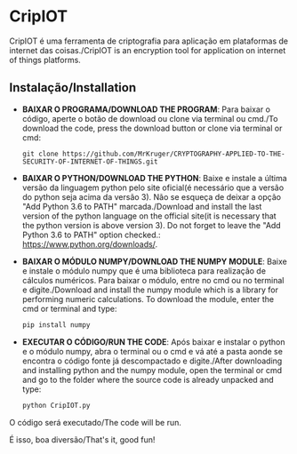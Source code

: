 # CripIOT

CripIOT é uma ferramenta de criptografia para aplicação em plataformas de internet das coisas./CripIOT is an encryption tool for application on internet of things platforms.

## Instalação/Installation

* **BAIXAR O PROGRAMA/DOWNLOAD THE PROGRAM**: Para baixar o código, aperte o botão de download ou clone via terminal ou cmd./To download the code, press the download button or clone  via terminal or cmd:

   ```git
   git clone https://github.com/MrKruger/CRYPTOGRAPHY-APPLIED-TO-THE-SECURITY-OF-INTERNET-OF-THINGS.git
   ```

* **BAIXAR O PYTHON/DOWNLOAD THE PYTHON**: Baixe e instale a última versão da linguagem python pelo site oficial(é necessário que a versão do python seja acima da versão 3). Não se esqueça de deixar a opção "Add Python 3.6 to PATH" marcada./Download and install the last version of the python language on the official site(it is necessary that the python version is above version 3). Do not forget to leave the "Add Python 3.6 to PATH" option checked.: https://www.python.org/downloads/.

* **BAIXAR O MÓDULO NUMPY/DOWNLOAD THE NUMPY MODULE**: Baixe e instale o módulo numpy que é uma biblioteca para realização de cálculos numéricos. Para baixar o módulo, entre no cmd ou no terminal e digite./Download and install the numpy module which is a library for performing numeric calculations. To download the module, enter the cmd or terminal and type:

   ```py
   pip install numpy
   ```

* **EXECUTAR O CÓDIGO/RUN THE CODE**: Após baixar e instalar o python e o módulo numpy, abra o terminal ou o cmd e vá até a pasta aonde se encontra o código fonte já descompactado e digite./After downloading and installing python and the numpy module, open the terminal or cmd and go to the folder where the source code is already unpacked and type:

   ```py 
   python CripIOT.py
   ```

O código será executado/The code will be run.

É isso, boa diversão/That's it, good fun!                                           
